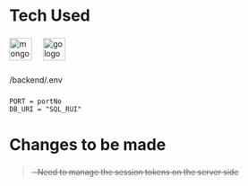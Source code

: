 <h1 align="left">Tech Used</h1>

###

<div align="left">
  <img src="https://skillicons.dev/icons?i=mongodb" height="40" alt="mongodb logo"  />
  <img width="12" />
  <img src="https://skillicons.dev/icons?i=go" height="40" alt="go logo"  />
</div>

###

<p align="left">/backend/.env</p>

###

```shell
PORT = portNo
DB_URI = "SQL_RUI"
```

<h1 align="left">Changes to be made</h1>


###
> ~~- Need to manage the session tokens on the server side~~
###

###
